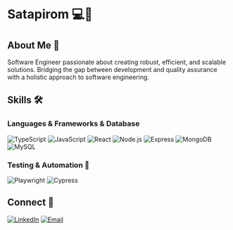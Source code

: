 # Satapirom 💻🚀

## About Me 🌟
Software Engineer passionate about creating robust, efficient, and scalable solutions. Bridging the gap between development and quality assurance with a holistic approach to software engineering.

## Skills 🛠️

### Languages & Frameworks & Database 
![TypeScript](https://img.shields.io/badge/TypeScript-007ACC?style=flat-square&logo=typescript&logoColor=white)
![JavaScript](https://img.shields.io/badge/JavaScript-F7DF1E?style=flat-square&logo=javascript&logoColor=black)
![React](https://img.shields.io/badge/React-61DAFB?style=flat-square&logo=react&logoColor=black)
![Node.js](https://img.shields.io/badge/Node.js-43853D?style=flat-square&logo=node.js&logoColor=white)
![Express](https://img.shields.io/badge/Express-000000?style=flat-square&logo=express&logoColor=white)
![MongoDB](https://img.shields.io/badge/MongoDB-4EA94B?style=flat-square&logo=mongodb&logoColor=white)
![MySQL](https://img.shields.io/badge/MySQL-005C84?style=flat-square&logo=mysql&logoColor=white)

### Testing & Automation 🧪
![Playwright](https://img.shields.io/badge/Playwright-45ba4b?style=flat-square&logo=playwright&logoColor=white)
![Cypress](https://img.shields.io/badge/Cypress-17202C?style=flat-square&logo=cypress&logoColor=white)

## Connect 🤝
[![LinkedIn](https://img.shields.io/badge/LinkedIn-0077B5?style=flat-square&logo=linkedin&logoColor=white)](https://www.linkedin.com/in/yourprofile)
[![Email](https://img.shields.io/badge/Email-D14836?style=flat-square&logo=gmail&logoColor=white)](mailto:your.email@example.com)


